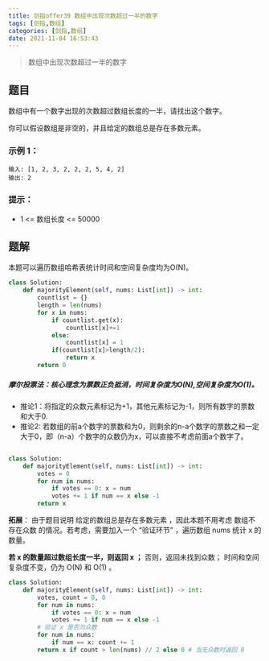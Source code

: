 ```yaml
---
title: 剑指offer39 数组中出现次数超过一半的数字
tags: [剑指,数组]
categories: [剑指,数组]
date: 2021-11-04 16:53:43
---
```


>数组中出现次数超过一半的数字

## 题目

数组中有一个数字出现的次数超过数组长度的一半，请找出这个数字。

你可以假设数组是非空的，并且给定的数组总是存在多数元素。

### 示例 1：

```
输入: [1, 2, 3, 2, 2, 2, 5, 4, 2]
输出: 2
```

### 提示：

- 1 <= 数组长度 <= 50000

## 题解

本题可以遍历数组哈希表统计时间和空间复杂度均为O(N)。

```python
class Solution:
    def majorityElement(self, nums: List[int]) -> int:
        countlist = {}
        length = len(nums)
        for x in nums:
            if countlist.get(x):
                countlist[x]+=1
            else:
                countlist[x] = 1
            if(countlist[x]>length/2):
                return x
        return 0
```
##### 摩尔投票法：核心理念为票数正负抵消，时间复杂度为O(N),空间复杂度为O(1)。

- 推论1：将指定的众数元素标记为+1，其他元素标记为-1，则所有数字的票数和大于0.
- 推论2:  若数组的前a个数字的票数和为0，则剩余的n-a个数字的票数之和一定大于0，即（n-a）个数字的众数仍为x，可以直接不考虑前面a个数字了。

```python

class Solution:
    def majorityElement(self, nums: List[int]) -> int:
        votes = 0
        for num in nums:
            if votes == 0: x = num
            votes += 1 if num == x else -1
        return x

```

**拓展**： 由于题目说明 给定的数组总是存在多数元素 ，因此本题不用考虑 数组不存在众数 的情况。若考虑，需要加入一个 “验证环节” ，遍历数组 nums 统计 x 的数量。

**若 x 的数量超过数组长度一半，则返回 x ；**
否则，返回未找到众数；
时间和空间复杂度不变，仍为 O(N) 和 O(1) 。

```python
class Solution:
    def majorityElement(self, nums: List[int]) -> int:
        votes, count = 0, 0
        for num in nums:
            if votes == 0: x = num
            votes += 1 if num == x else -1
        # 验证 x 是否为众数
        for num in nums:
            if num == x: count += 1
        return x if count > len(nums) // 2 else 0 # 当无众数时返回 0
```

